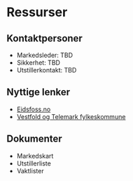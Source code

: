 # Ressurser

## Kontaktpersoner
- Markedsleder: TBD
- Sikkerhet: TBD
- Utstillerkontakt: TBD

## Nyttige lenker
- [Eidsfoss.no](https://eidsfoss.no)
- [Vestfold og Telemark fylkeskommune](https://www.vtfk.no)

## Dokumenter
- Markedskart
- Utstillerliste
- Vaktlister
